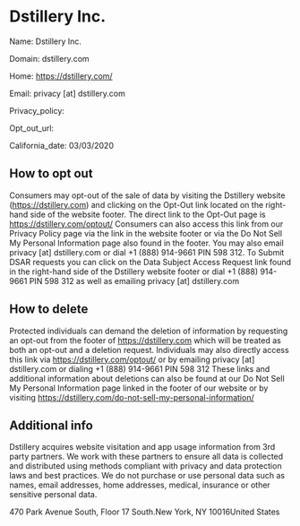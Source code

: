 
# Dstillery Inc.

Name: Dstillery Inc.

Domain: dstillery.com

Home: https://dstillery.com/

Email: privacy [at] dstillery.com

Privacy_policy: 

Opt_out_url: 

California_date: 03/03/2020



## How to opt out

Consumers may opt-out of the sale of data by visiting the Dstillery website (https://dstillery.com) and clicking on the Opt-Out link located on the right-hand side of the website footer. The direct link to the Opt-Out page is https://dstillery.com/optout/ Consumers can also access this link from our Privacy Policy page via the link in the website footer or via the Do Not Sell My Personal Information page also found in the footer. You may also email privacy [at] dstillery.com or dial +1 (888) 914-9661 PIN 598 312. To Submit DSAR requests you can click on the Data Subject Access Request link found in the right-hand side of the Dstillery website footer or dial +1 (888) 914-9661 PIN 598 312 as well as emailing privacy [at] dstillery.com

## How to delete

Protected individuals can demand the deletion of information by requesting an opt-out from the footer of https://dstillery.com which will be treated as both an opt-out and a deletion request. Individuals may also directly access this link via https://dstillery.com/optout/ or by emailing privacy [at] dstillery.com or dialing +1 (888) 914-9661 PIN 598 312 These links and additional information about deletions can also be found at our Do Not Sell My Personal Information page linked in the footer of our website or by visiting https://dstillery.com/do-not-sell-my-personal-information/

## Additional info

Dstillery acquires website visitation and app usage information from 3rd party partners. We work with these partners to ensure all data is collected and distributed using methods compliant with privacy and data protection laws and best practices. We do not purchase or use personal data such as names, email addresses, home addresses, medical, insurance or other sensitive personal data.

470 Park Avenue South, Floor 17 South.New York, NY 10016United States

